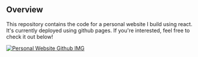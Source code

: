 ## **Overview**

This repository contains the code for a personal website I build using react. It's currently deployed using github pages. If you're interested, feel free to check it out below!

[![Personal Website Github IMG](https://user-images.githubusercontent.com/85847744/125367939-2ce01c00-e347-11eb-889a-9dca4b141ba8.png)](https://wu-wilson.github.io/)
